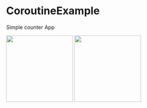 # CoroutineExample
Simple counter App

<img src="https://user-images.githubusercontent.com/55649264/231273008-c96467d2-46b6-4c8c-96ce-94dd07c59595.png" width=180>             <img src="https://user-images.githubusercontent.com/55649264/231273021-db9ed095-c371-49fb-bd99-879026da4e2a.png" width=180>
